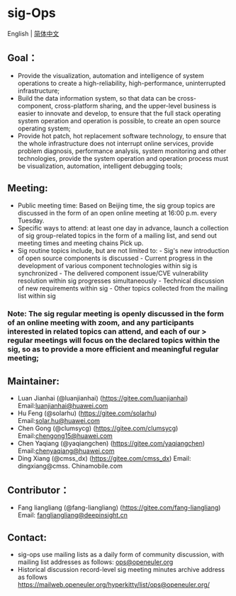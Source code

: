 # sig-Ops
English | [简体中文](./README_cn.md)

## Goal：
- Provide the visualization, automation and intelligence of system operations to create a high-reliability, high-performance, uninterrupted infrastructure;
- Build the data information system, so that data can be cross-component, cross-platform sharing, and the upper-level business is easier to innovate and develop, to ensure that the full stack operating system operation and operation is possible, to create an open source operating system;
- Provide hot patch, hot replacement software technology, to ensure that the whole infrastructure does not interrupt online services, provide problem diagnosis, performance analysis, system monitoring and other technologies, provide the system operation and operation process must be visualization, automation, intelligent debugging tools;

## Meeting:
- Public meeting time: Based on Beijing time, the sig group topics are discussed in the form of an open online meeting at 16:00 p.m. every Tuesday.
- Specific ways to attend: at least one day in advance, launch a collection of sig group-related topics in the form of a mailing list, and send out meeting times and meeting chains
Pick up.
- Sig routine topics include, but are not limited to:
        - Sig's new introduction of open source components is discussed
        - Current progress in the development of various component technologies within sig is synchronized
        - The delivered component issue/CVE vulnerability resolution within sig progresses simultaneously
        - Technical discussion of new requirements within sig
        - Other topics collected from the mailing list within sig

### Note: The sig regular meeting is openly discussed in the form of an online meeting with zoom, and any participants interested in related topics can attend, and each of our > regular meetings will focus on the declared topics within the sig, so as to provide a more efficient and meaningful regular meeting;

## Maintainer:
- Luan Jianhai (@luanjianhai) (https://gitee.com/luanjianhai) Email:luanjianhai@huawei.com
- Hu Feng (@solarhu) (https://gitee.com/solarhu) Email:solar.hu@huawei.com
- Chen Gong (@clumsycg) (https://gitee.com/clumsycg) Email:chengong15@huawei.com
- Chen Yaqiang (@yaqiangchen) (https://gitee.com/yaqiangchen) Email:chenyaqiang@huawei.com
- Ding Xiang (@cmss_dx) (https://gitee.com/cmss_dx) Email: dingxiang@cmss. Chinamobile.com

## Contributor：
- Fang liangliang (@fang-liangliang) (https://gitee.com/fang-liangliang) Email: fangliangliang@deepinsight.cn

## Contact:
- sig-ops use mailing lists as a daily form of community discussion, with mailing list addresses as follows:
ops@openeuler.org
- Historical discussion record-level sig meeting minutes archive address as follows
https://mailweb.openeuler.org/hyperkitty/list/ops@openeuler.org/
